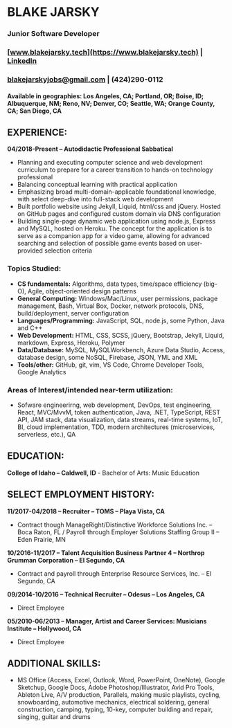 # **BLAKE JARSKY** ###
### Junior Software Developer
### [www.blakejarsky.tech](https://www.blakejarsky.tech) | [LinkedIn](https://linkedin.com/in/blakejarsky)
### [blakejarskyjobs@gmail.com](mailto:blakejarskyjobs@gmail.com) | (424)290-0112
#### **Available in geographies:** Los Angeles, CA; Portland, OR; Boise, ID; Albuquerque, NM; Reno, NV; Denver, CO; Seattle, WA; Orange County, CA; San Diego, CA

## **EXPERIENCE:**
**04/2018-Present – Autodidactic Professional Sabbatical**

- Planning and executing computer science and web development curriculum to prepare for a career transition to hands-on technology professional
- Balancing conceptual learning with practical application
- Emphasizing broad multi-domain-applicable foundational knowledge, with select deep-dive into full-stack web development
- Built portfolio website using Jekyll, Liquid, html/css and jQuery. Hosted on GitHub pages and configured custom domain via DNS configuration
- Building single-page dynamic web application using node.js, Express and MySQL, hosted on Heroku. The concept for the application is to serve as a companion app for a video game, allowing for advanced searching and selection of possible game events based on user-provided selection criteria

### **Topics Studied:**
- **CS fundamentals:** Algorithms, data types, time/space efficiency (big-O), Agile, object-oriented design patterns
- **General Computing:** Windows/Mac/Linux, user permissions, package management, Bash, Virtual Box, Docker, network protocols, DNS, build/deployment, server configuration
- **Languages/Programming:** JavaScript, SQL, node.js, some Python, Java and C++
- **Web Development:** HTML, CSS, SCSS, jQuery, Bootstrap, Jekyll, Liquid, markdown, Express, Heroku, Polymer
- **Data/Database:** MySQL, MySQLWorkbench, Azure Data Studio, Access, database design, some NoSQL, Firebase, JSON, YML and XML
- **Tools/other:** GitHub, git, vim, VS Code, Chrome Developer Tools, Google Analytics

### **Areas of Interest/intended near-term utilization:**
- Sofware engineerirng, web development, DevOps, test engineering, React, MVC/MvvM, token authentication, Java, .NET, TypeScript, REST API, JAM stack, data visualization, data streams, real-time systems, IoT, BI, cloud implementation, TDD, modern architectures (microservices, serverless, etc.), QA

## **EDUCATION:**
**College of Idaho – Caldwell, ID** - Bachelor of Arts: Music Education

## **SELECT EMPLOYMENT HISTORY:**
**11/2017-04/2018 – Recruiter – TOMS – Playa Vista, CA**
- Contract though ManageRight/Distinctive Workforce Solutions Inc. – Boca Raton, FL / Payroll through Employer Solutions Staffing Group II – Eden Prairie, MN

**10/2016-11/2017 – Talent Acquisition Business Partner 4 – Northrop Grumman Corporation – El Segundo, CA**
- Contract and payroll through Enterprise Resource Services, Inc. – El Segundo, CA

**09/2014-10/2016 – Technical Recruiter – Odesus – Los Angeles, CA**
- Direct Employee

**05/2010-06/2013 – Manager, Artist and Career Services:  Musicians Institute – Hollywood, CA**
- Direct Employee 

## **ADDITIONAL SKILLS:**
- MS Office (Access, Excel, Outlook, Word, PowerPoint, OneNote), Google Sketchup, Google Docs, Adobe Photoshop/Illustrator, Avid Pro Tools, Ableton Live, A/V production, Parallels, making music playlists, cycling, snowboarding, automotive mechanics, electrical soldering, general construction, camping, typing, 10-key, computer building and repair, singing, guitar and drums



